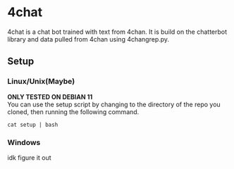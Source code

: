# 4chat
4chat is a chat bot trained with text from 4chan. It is build on the chatterbot library and data pulled from 4chan using 4changrep.py.
## Setup
### Linux/Unix(Maybe)
**ONLY TESTED ON DEBIAN 11**\
You can use the setup script by changing to the directory of the repo you cloned, then running the following command.
```
cat setup | bash
```
### Windows
idk figure it out